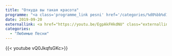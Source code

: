 ```yaml
---
title: "Откуда вы такая красота"
programme: "<a class='programme_link pesni' href='/categories/%d0%bb%d1%8e%d0%b1%d0%b8%d0%bc%d1%8b%d0%b5-%d0%bf%d0%b5%d1%81%d0%bd%d0%b8'>Любимые Песни</a>"
date: 2019-09-20
externallink: <a href="https://youtu.be/EgpAkFHkdNU" class="externallink" target="_blank">Полный выпуск </a>
categories:
  - "Любимые Песни"
---
```


{{< youtube vQ0JkqfsGKc>}}


<!--more-->
